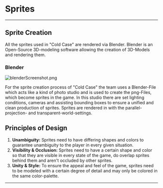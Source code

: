 # Sprites

---

## Sprite Creation

All the sprites used in "Cold Case" are rendered via Blender. Blender is an Open-Source 3D-modeling software allowing the creation of 3D-Models and rendering them.

### Blender

![blenderScreenshot.png](blenderScreenshot.png)

For the sprite creation process of "Cold Case" the team uses a Blender-File which acts like a kind of photo studio and is used to create the png-Files, which become sprites in the game.
In this studio there are set lighting conditions, cameras and assisting bounding boxes to ensure a unified and clean production of sprites.
Sprites are rendered in with the parallel-projection- and transparent-world-settings.

## Principles of Design

1. **Unambiguity:** Sprites need to have differing shapes and colors to guarantee unambiguity to the player in every given situation.
2. **Visibility & Occlusion:** Sprites need to have a certain shape and color so that they are visible in every state of the game, do overlap sprites behind them and aren't occluded by other sprites.
3. **Unity & Style:** To ensure the appeal and feel of the game, sprites need to be modeled with a certain degree of detail and may only be colored in the same color-palette.

---